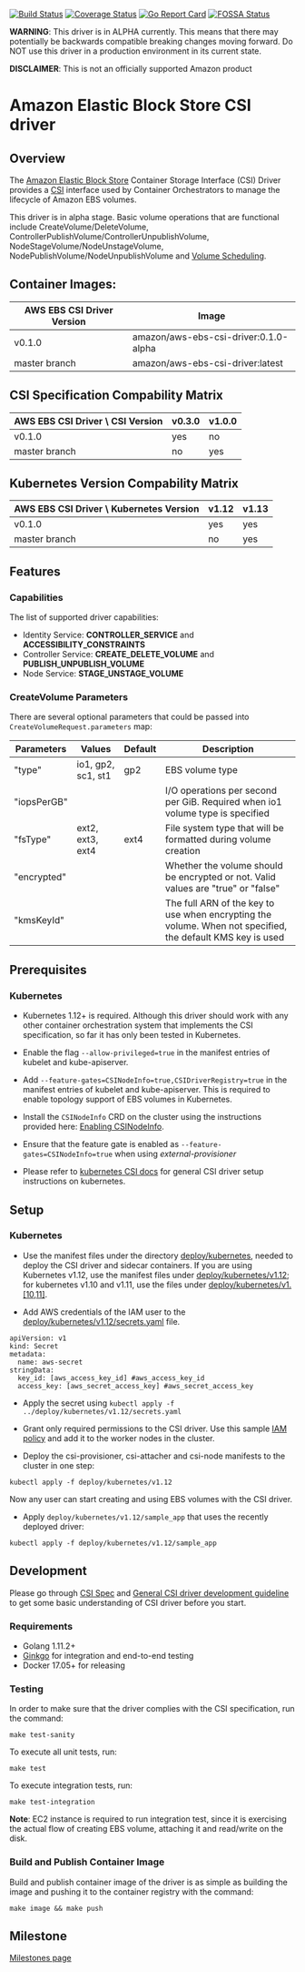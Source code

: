 [![Build Status](https://travis-ci.org/kubernetes-sigs/aws-ebs-csi-driver.svg?branch=master)](https://travis-ci.org/kubernetes-sigs/aws-ebs-csi-driver)
[![Coverage Status](https://coveralls.io/repos/github/kubernetes-sigs/aws-ebs-csi-driver/badge.svg?branch=master)](https://coveralls.io/github/kubernetes-sigs/aws-ebs-csi-driver?branch=master)
[![Go Report Card](https://goreportcard.com/badge/github.com/kubernetes-sigs/aws-ebs-csi-driver)](https://goreportcard.com/report/github.com/kubernetes-sigs/aws-ebs-csi-driver)
[![FOSSA Status](https://app.fossa.io/api/projects/git%2Bgithub.com%2Fd-nishi%2Faws-ebs-csi-driver.svg?type=shield)](https://app.fossa.io/projects/git%2Bgithub.com%2Fd-nishi%2Faws-ebs-csi-driver?ref=badge_shield)

**WARNING**: This driver is in ALPHA currently. This means that there may potentially be backwards compatible breaking changes moving forward. Do NOT use this driver in a production environment in its current state.

**DISCLAIMER**: This is not an officially supported Amazon product

# Amazon Elastic Block Store CSI driver

## Overview

The [Amazon Elastic Block Store](https://aws.amazon.com/ebs/) Container Storage Interface (CSI) Driver provides a [CSI](https://github.com/container-storage-interface/spec/blob/master/spec.md) interface used by Container Orchestrators to manage the lifecycle of Amazon EBS volumes.

This driver is in alpha stage. Basic volume operations that are functional include CreateVolume/DeleteVolume, ControllerPublishVolume/ControllerUnpublishVolume, NodeStageVolume/NodeUnstageVolume, NodePublishVolume/NodeUnpublishVolume and [Volume Scheduling](https://kubernetes.io/docs/concepts/storage/storage-classes/#volume-binding-mode).

## Container Images:

|AWS EBS CSI Driver Version | Image                               |
|---------------------------|-------------------------------------|
|v0.1.0                     |amazon/aws-ebs-csi-driver:0.1.0-alpha|
|master branch              |amazon/aws-ebs-csi-driver:latest     |

## CSI Specification Compability Matrix
| AWS EBS CSI Driver \ CSI Version       | v0.3.0| v1.0.0 | 
|----------------------------------------|-------|--------|
| v0.1.0                                 | yes   | no     |
| master branch                          | no    | yes    |

## Kubernetes Version Compability Matrix
| AWS EBS CSI Driver \ Kubernetes Version| v1.12 | v1.13 | 
|----------------------------------------|-------|-------|
| v0.1.0                                 | yes   | yes   |
| master branch                          | no    | yes   |

## Features
### Capabilities
The list of supported driver capabilities:
* Identity Service: **CONTROLLER_SERVICE** and **ACCESSIBILITY_CONSTRAINTS**
* Controller Service: **CREATE_DELETE_VOLUME** and **PUBLISH_UNPUBLISH_VOLUME**
* Node Service: **STAGE_UNSTAGE_VOLUME**

### CreateVolume Parameters
There are several optional parameters that could be passed into `CreateVolumeRequest.parameters` map:

| Parameters        | Values           | Default  | Description         |
|-------------------|------------------|----------|---------------------|
| "type"            |io1, gp2, sc1, st1| gp2      | EBS volume type     |
| "iopsPerGB"       |                  |          | I/O operations per second per GiB. Required when io1 volume type is specified |
| "fsType"          | ext2, ext3, ext4 | ext4     | File system type that will be formatted during volume creation |
| "encrypted"       |                  |          | Whether the volume should be encrypted or not. Valid values are "true" or "false" | 
| "kmsKeyId"        |                  |          | The full ARN of the key to use when encrypting the volume. When not specified, the default KMS key is used |

## Prerequisites
### Kubernetes
* Kubernetes 1.12+ is required. Although this driver should work with any other container orchestration system that implements the CSI specification, so far it has only been tested in Kubernetes.

* Enable the flag `--allow-privileged=true` in the manifest entries of kubelet and kube-apiserver.

* Add `--feature-gates=CSINodeInfo=true,CSIDriverRegistry=true` in the manifest entries of kubelet and kube-apiserver. This is required to enable topology support of EBS volumes in Kubernetes.

* Install the `CSINodeInfo` CRD on the cluster using the instructions provided here: [Enabling CSINodeInfo](https://kubernetes-csi.github.io/docs/Setup.html#enabling-csinodeinfo).

* Ensure that the feature gate is enabled as `--feature-gates=CSINodeInfo=true` when using *external-provisioner*

* Please refer to [kubernetes CSI docs](https://kubernetes-csi.github.io/docs/Home.html) for general CSI driver setup instructions on kubernetes.

## Setup
### Kubernetes
* Use the manifest files under the directory [deploy/kubernetes](../deploy/kubernetes), needed to deploy the CSI driver and sidecar containers. If you are using Kubernetes v1.12, use the manifest files under [deploy/kubernetes/v1.12](../deploy/kubernetes/v1.12); for kubernetes v1.10 and v1.11, use the files under [deploy/kubernetes/v1.[10,11]](../deploy/kubernetes/v1.[10,11]).

* Add AWS credentials of the IAM user to the [deploy/kubernetes/v1.12/secrets.yaml](../deploy/kubernetes/v1.12/secrets.yaml) file.

```
apiVersion: v1
kind: Secret
metadata:
  name: aws-secret
stringData:
  key_id: [aws_access_key_id] #aws_access_key_id
  access_key: [aws_secret_access_key] #aws_secret_access_key
```

* Apply the secret using `kubectl apply -f ../deploy/kubernetes/v1.12/secrets.yaml`

* Grant only required permissions to the CSI driver. Use this sample [IAM policy](example-iam-policy.json) and add it to the worker nodes in the cluster.

* Deploy the csi-provisioner, csi-attacher and csi-node manifests to the cluster in one step:

```
kubectl apply -f deploy/kubernetes/v1.12
```

Now any user can start creating and using EBS volumes with the CSI driver. 

* Apply `deploy/kubernetes/v1.12/sample_app` that uses the recently deployed driver:

```
kubectl apply -f deploy/kubernetes/v1.12/sample_app
```

## Development
Please go through [CSI Spec](https://github.com/container-storage-interface/spec/blob/master/spec.md) and [General CSI driver development guideline](https://kubernetes-csi.github.io/docs/Development.html) to get some basic understanding of CSI driver before you start.

### Requirements
* Golang 1.11.2+
* [Ginkgo](https://github.com/onsi/ginkgo) for integration and end-to-end testing
* Docker 17.05+ for releasing

### Testing

In order to make sure that the driver complies with the CSI specification, run the command:

```
make test-sanity
```

To execute all unit tests, run:

```
make test
```

To execute integration tests, run:

```
make test-integration
```

**Note**: EC2 instance is required to run integration test, since it is exercising the actual flow of creating EBS volume, attaching it and read/write on the disk.

### Build and Publish Container Image

Build and publish container image of the driver is as simple as building the image and pushing it to the container registry with the command:

```
make image && make push
```

## Milestone
[Milestones page](https://github.com/kubernetes-sigs/aws-ebs-csi-driver/milestones)

